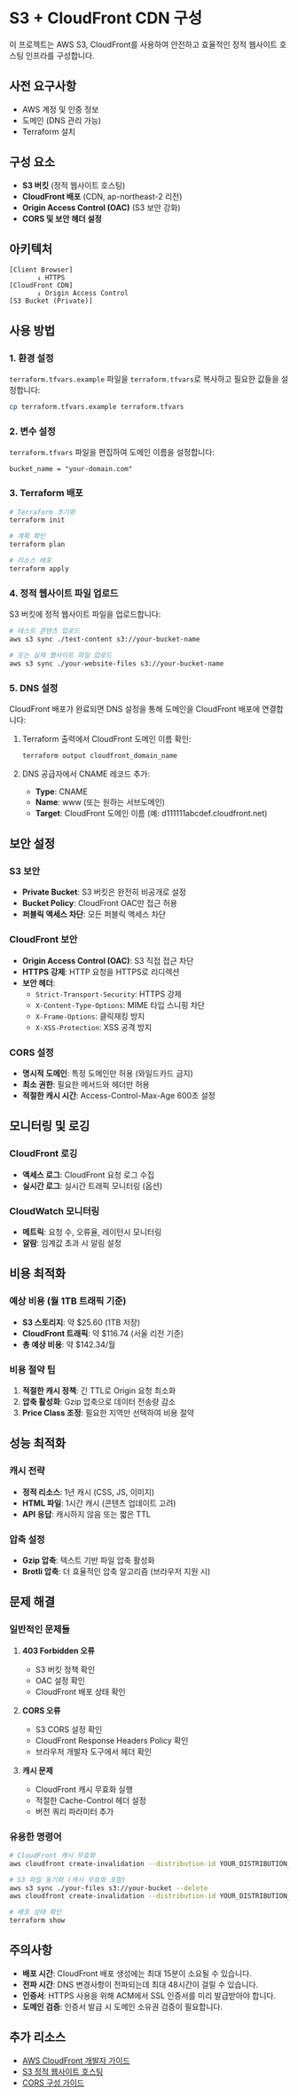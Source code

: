 # S3 + CloudFront CDN 구성

이 프로젝트는 AWS S3, CloudFront를 사용하여 안전하고 효율적인 정적 웹사이트 호스팅 인프라를 구성합니다.

## 사전 요구사항

- AWS 계정 및 인증 정보
- 도메인 (DNS 관리 가능)
- Terraform 설치

## 구성 요소

- **S3 버킷** (정적 웹사이트 호스팅)
- **CloudFront 배포** (CDN, ap-northeast-2 리전)
- **Origin Access Control (OAC)** (S3 보안 강화)
- **CORS 및 보안 헤더 설정**

## 아키텍처

```
[Client Browser]
       ↓ HTTPS
[CloudFront CDN]
       ↓ Origin Access Control
[S3 Bucket (Private)]
```

## 사용 방법

### 1. 환경 설정

`terraform.tfvars.example` 파일을 `terraform.tfvars`로 복사하고 필요한 값들을 설정합니다:

```bash
cp terraform.tfvars.example terraform.tfvars
```

### 2. 변수 설정

`terraform.tfvars` 파일을 편집하여 도메인 이름을 설정합니다:

```hcl
bucket_name = "your-domain.com"
```

### 3. Terraform 배포

```bash
# Terraform 초기화
terraform init

# 계획 확인
terraform plan

# 리소스 배포
terraform apply
```

### 4. 정적 웹사이트 파일 업로드

S3 버킷에 정적 웹사이트 파일을 업로드합니다:

```bash
# 테스트 콘텐츠 업로드
aws s3 sync ./test-content s3://your-bucket-name

# 또는 실제 웹사이트 파일 업로드
aws s3 sync ./your-website-files s3://your-bucket-name
```

### 5. DNS 설정

CloudFront 배포가 완료되면 DNS 설정을 통해 도메인을 CloudFront 배포에 연결합니다:

1. Terraform 출력에서 CloudFront 도메인 이름 확인:
   ```bash
   terraform output cloudfront_domain_name
   ```

2. DNS 공급자에서 CNAME 레코드 추가:
   - **Type**: CNAME
   - **Name**: www (또는 원하는 서브도메인)
   - **Target**: CloudFront 도메인 이름 (예: d111111abcdef.cloudfront.net)

## 보안 설정

### S3 보안
- **Private Bucket**: S3 버킷은 완전히 비공개로 설정
- **Bucket Policy**: CloudFront OAC만 접근 허용
- **퍼블릭 액세스 차단**: 모든 퍼블릭 액세스 차단

### CloudFront 보안
- **Origin Access Control (OAC)**: S3 직접 접근 차단
- **HTTPS 강제**: HTTP 요청을 HTTPS로 리디렉션
- **보안 헤더**: 
  - `Strict-Transport-Security`: HTTPS 강제
  - `X-Content-Type-Options`: MIME 타입 스니핑 차단
  - `X-Frame-Options`: 클릭재킹 방지
  - `X-XSS-Protection`: XSS 공격 방지

### CORS 설정
- **명시적 도메인**: 특정 도메인만 허용 (와일드카드 금지)
- **최소 권한**: 필요한 메서드와 헤더만 허용
- **적절한 캐시 시간**: Access-Control-Max-Age 600초 설정

## 모니터링 및 로깅

### CloudFront 로깅
- **액세스 로그**: CloudFront 요청 로그 수집
- **실시간 로그**: 실시간 트래픽 모니터링 (옵션)

### CloudWatch 모니터링
- **메트릭**: 요청 수, 오류율, 레이턴시 모니터링
- **알람**: 임계값 초과 시 알림 설정

## 비용 최적화

### 예상 비용 (월 1TB 트래픽 기준)
- **S3 스토리지**: 약 $25.60 (1TB 저장)
- **CloudFront 트래픽**: 약 $116.74 (서울 리전 기준)
- **총 예상 비용**: 약 $142.34/월

### 비용 절약 팁
1. **적절한 캐시 정책**: 긴 TTL로 Origin 요청 최소화
2. **압축 활성화**: Gzip 압축으로 데이터 전송량 감소
3. **Price Class 조정**: 필요한 지역만 선택하여 비용 절약

## 성능 최적화

### 캐시 전략
- **정적 리소스**: 1년 캐시 (CSS, JS, 이미지)
- **HTML 파일**: 1시간 캐시 (콘텐츠 업데이트 고려)
- **API 응답**: 캐시하지 않음 또는 짧은 TTL

### 압축 설정
- **Gzip 압축**: 텍스트 기반 파일 압축 활성화
- **Brotli 압축**: 더 효율적인 압축 알고리즘 (브라우저 지원 시)

## 문제 해결

### 일반적인 문제들

1. **403 Forbidden 오류**
   - S3 버킷 정책 확인
   - OAC 설정 확인
   - CloudFront 배포 상태 확인

2. **CORS 오류**
   - S3 CORS 설정 확인
   - CloudFront Response Headers Policy 확인
   - 브라우저 개발자 도구에서 헤더 확인

3. **캐시 문제**
   - CloudFront 캐시 무효화 실행
   - 적절한 Cache-Control 헤더 설정
   - 버전 쿼리 파라미터 추가

### 유용한 명령어

```bash
# CloudFront 캐시 무효화
aws cloudfront create-invalidation --distribution-id YOUR_DISTRIBUTION_ID --paths "/*"

# S3 파일 동기화 (캐시 무효화 포함)
aws s3 sync ./your-files s3://your-bucket --delete
aws cloudfront create-invalidation --distribution-id YOUR_DISTRIBUTION_ID --paths "/*"

# 배포 상태 확인
terraform show
```

## 주의사항

- **배포 시간**: CloudFront 배포 생성에는 최대 15분이 소요될 수 있습니다.
- **전파 시간**: DNS 변경사항이 전파되는데 최대 48시간이 걸릴 수 있습니다.
- **인증서**: HTTPS 사용을 위해 ACM에서 SSL 인증서를 미리 발급받아야 합니다.
- **도메인 검증**: 인증서 발급 시 도메인 소유권 검증이 필요합니다.

## 추가 리소스

- [AWS CloudFront 개발자 가이드](https://docs.aws.amazon.com/cloudfront/)
- [S3 정적 웹사이트 호스팅](https://docs.aws.amazon.com/s3/latest/userguide/WebsiteHosting.html)
- [CORS 구성 가이드](https://docs.aws.amazon.com/s3/latest/userguide/cors.html) 